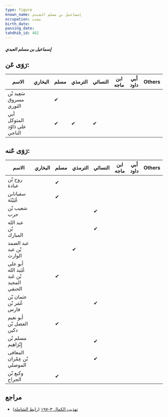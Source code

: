```yaml
---
type: figure
known_name: إسماعيل بن مسلم العبدي
occupation: محدث
birth_date:
passing_date:
tahdhib_id: 482
---
```

##### إسماعيل بن مسلم العبدي

## رَوَى عَن:
| الاسم                         | البخاري | مسلم | الترمذي | النسائي | ابن ماجه | أبي داود | Others |
| ----------------------------- | ------- | ---- | ------- | ------- | -------- | -------- | ------ |
| سَعِيد بْن مسروق الثوري       |         | ✔    |         |         |          |          |        |
| أبي المتوكل علي دَاوُد الناجي |         | ✔    | ✔       | ✔       |          |          |        |
## رَوَى عَنه:
| الاسم                                      | البخاري | مسلم | الترمذي | النسائي | ابن ماجه | أبي داود | Others |
| ------------------------------------------ | ------- | ---- | ------- | ------- | -------- | -------- | ------ |
| روح بْن عبادة                              |         | ✔    |         |         |          |          |        |
| سفيانابن عُيَيْنَة                         |         | ✔    |         |         |          |          |        |
| شعيب بْن حرب                               |         |      |         | ✔       |          |          |        |
| عبد الله بْن المبارك                       |         |      |         | ✔       |          |          |        |
| عبد الصمد بْن عبد الوارث                   |         |      | ✔       |         |          |          |        |
| أبو علي عُبَيد الله بْن عَبد المجيد الحنفي |         | ✔    |         |         |          |          |        |
| عثمان بْن عُمَر بْن فارس                   |         |      |         | ✔       |          |          |        |
| أبو نعيم الفضل بْن دكين                    |         | ✔    |         |         |          |          |        |
| مسلم بْن إِبْرَاهِيم                       |         |      |         | ✔       |          |          |        |
| المعافى بْن عِمْران الموصلي                |         |      |         | ✔       |          |          |        |
| وكيع بْن الجراح                            |         | ✔    |         |         |          |          |        |
## مراجع
- [تهذيب الكمال ٣-١٩٧](obsidian://open?vault=Tahdhib-al-Kamal&file=Figures/٤٨٢-إسماعيل%20بن%20مسلم%20العبدي) ([رابط الشاملة](https://shamela.ws/book/3722/1211))